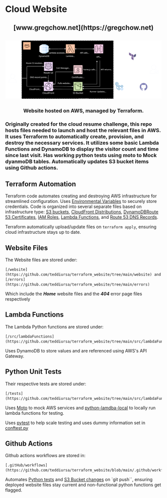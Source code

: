 # Cloud Website
<h2 align="center">[www.gregchow.net](https://gregchow.net)<h2>
<p align="center">
  <img src="./website/CloudDiagram.svg" alt="Diagram of Cloud Infrastructure" width="738">
</p>
<h3 align="center">Website hosted on AWS, managed by Terraform.
<h3>
Originally created for the cloud resume challenge, this repo hosts files needed to launch and host the relevant files in AWS.
It uses Terraform to automatically create, provision, and destroy the necessary services. It utilizes some basic Lambda Functions and DynamoDB to display the visitor count and time since last visit. Has working python tests using moto to Mock dyanmoDB tables. Automatically updates S3 bucket items using Github actions.

## Terraform Automation
Terraform code automates creating and destroying AWS infrastructure for streamlined configuration.
Uses [Environmental Variables](https://registry.terraform.io/providers/hashicorp/aws/latest/docs#environment-variables) to securely store credentials.
Code is organized into several separate files based on infrastructure type: [S3 buckets](https://github.com/teddiursa/terraform_website/blob/main/buckets.tf), [CloudFront Distributions](https://github.com/teddiursa/terraform_website/blob/main/cdn.tf), [DynamoDB](https://github.com/teddiursa/terraform_website/blob/main/dynamoDB.tf)[Route 53 Certificates](https://github.com/teddiursa/terraform_website/blob/main/certs.tf), [IAM Roles](https://github.com/teddiursa/terraform_website/blob/main/iam.tf), [Lambda Functions](https://github.com/teddiursa/terraform_website/blob/main/lambda.tf), and [Route 53 DNS Records](https://github.com/teddiursa/terraform_website/blob/main/records.tf).

Terraform automatically upload/update files on `terraform apply`, ensuring cloud infrastructure stays up to date.

## Website Files
The Website files are stored under:
```
[/website](https://github.com/teddiursa/terraform_website/tree/main/website) and [/errors](https://github.com/teddiursa/terraform_website/tree/main/errors) 
```
Which include the ***Home*** website files and the ***404*** error page files respectively

## Lambda  Functions
The Lambda Python functions are stored under:
```
[/src/lambdaFunctions](https://github.com/teddiursa/terraform_website/tree/main/src/lambdaFunctions)
```
Uses DynamoDB to store values and are referenced using AWS's API Gateway.

## Python Unit Tests
Their respective tests are stored under:
```
[/tests](https://github.com/teddiursa/terraform_website/tree/main/src/lambdaFunctions)
```

Uses [Moto](https://docs.getmoto.org/en/latest/) to mock AWS services and [python-lamdba-local](https://pypi.org/project/python-lambda-local/) to locally run lambda functions for testing.

Uses [pytest](https://docs.pytest.org/en/7.4.x/) to help scale testing and uses dummy information set in [conftest.py](https://github.com/teddiursa/terraform_website/blob/main/tests/conftest.py)

## Github Actions
Github actions workflows are stored in:
```
[.gitHub/workflows](https://github.com/teddiursa/terraform_website/blob/main/.github/workflows)
```
Automates [Python tests](https://github.com/teddiursa/terraform_website/blob/main/.github/workflows/python-app.yml) and [S3 Bucket changes](https://github.com/teddiursa/terraform_website/blob/main/.github/workflows/workflow.yml) on `git push``, ensuring deployed website files stay current and non-functional python functions get flagged.


